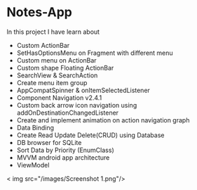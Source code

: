 # Notes-App


In this project I have learn about
- Custom ActionBar
- SetHasOptionsMenu on Fragment with different menu
- Custom menu on ActionBar
- Custom shape Floating ActionBar
- SearchView & SearchAction
- Create menu item group
- AppCompatSpinner & onItemSelectedListener
- Component Navigation v2.4.1
- Custom back arrow icon navigation using addOnDestinationChangedListener
- Create and implement animation on action navigation graph
- Data Binding 
- Create Read Update Delete(CRUD) using Database
- DB browser for SQLite
- Sort Data by Priority (EnumClass)
- MVVM android app architecture
- ViewModel


< img src="/images/Screenshot 1.png"/>
